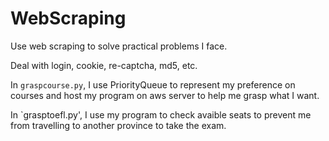 # WebScraping
Use web scraping to solve practical problems I face.

Deal with login, cookie, re-captcha, md5, etc.

In `graspcourse.py`, I use PriorityQueue to represent my preference on courses and host my program on aws server to help me grasp what I want.

In `grasptoefl.py', I use my program to check avaible seats to prevent me from travelling to another province to take the exam.
